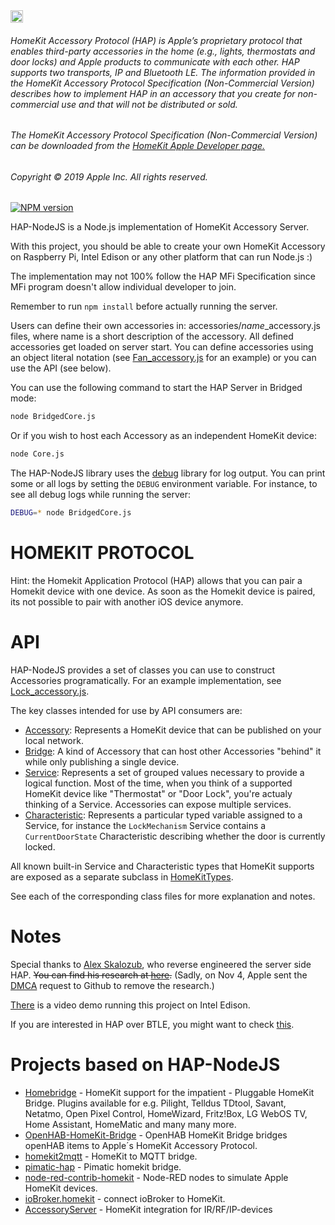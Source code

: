 <img src="https://freepngimg.com/thumb/apple_logo/25366-7-apple-logo-file.png" width="20"/> 

###### HomeKit Accessory Protocol (HAP) is Apple’s proprietary protocol that enables third-party accessories in the home (e.g., lights, thermostats and door locks) and Apple products to communicate with each other. HAP supports two transports, IP and Bluetooth LE. The information provided in the HomeKit Accessory Protocol Specification (Non-Commercial Version) describes how to implement HAP in an accessory that you create for non-commercial use and that will not be distributed or sold.

###### The HomeKit Accessory Protocol Specification (Non-Commercial Version) can be downloaded from the [HomeKit Apple Developer page.](https://developer.apple.com/homekit/)

###### Copyright © 2019 Apple Inc. All rights reserved.


[![NPM version](https://badge.fury.io/js/hap-nodejs.svg)](http://badge.fury.io/js/hap-nodejs)

HAP-NodeJS is a Node.js implementation of HomeKit Accessory Server.

With this project, you should be able to create your own HomeKit Accessory on Raspberry Pi, Intel Edison or any other platform that can run Node.js :)

The implementation may not 100% follow the HAP MFi Specification since MFi program doesn't allow individual developer to join.

Remember to run `npm install` before actually running the server.

Users can define their own accessories in: accessories/*name*_accessory.js files, where name is a short description of the accessory. All defined accessories get loaded on server start. You can define accessories using an object literal notation (see [Fan_accessory.js](accessories/Fan_accessory.js) for an example) or you can use the API (see below).

You can use the following command to start the HAP Server in Bridged mode:

```sh
node BridgedCore.js
```

Or if you wish to host each Accessory as an independent HomeKit device:

```sh
node Core.js
```

The HAP-NodeJS library uses the [debug](https://github.com/visionmedia/debug) library for log output. You can print some or all logs by setting the `DEBUG` environment variable. For instance, to see all debug logs while running the server:

```sh
DEBUG=* node BridgedCore.js
```

HOMEKIT PROTOCOL
================

Hint: the Homekit Application Protocol (HAP) allows that you can pair a Homekit device with one device. As soon as the Homekit device is paired, its not possible to pair with another iOS device anymore.

API
===

HAP-NodeJS provides a set of classes you can use to construct Accessories programatically. For an example implementation, see [Lock_accessory.js](accessories/Lock_accessory.js).

The key classes intended for use by API consumers are:

  * [Accessory](lib/Accessory.js): Represents a HomeKit device that can be published on your local network.
  * [Bridge](lib/Bridge.js): A kind of Accessory that can host other Accessories "behind" it while only publishing a single device.
  * [Service](lib/Service.js): Represents a set of grouped values necessary to provide a logical function. Most of the time, when you think of a supported HomeKit device like "Thermostat" or "Door Lock", you're actualy thinking of a Service. Accessories can expose multiple services.
  * [Characteristic](lib/Characteristic.js): Represents a particular typed variable assigned to a Service, for instance the `LockMechanism` Service contains a `CurrentDoorState` Characteristic describing whether the door is currently locked.

All known built-in Service and Characteristic types that HomeKit supports are exposed as a separate subclass in [HomeKitTypes](lib/gen/HomeKitTypes.js).

See each of the corresponding class files for more explanation and notes.

Notes
=====

Special thanks to [Alex Skalozub](https://twitter.com/pieceofsummer), who reverse engineered the server side HAP. ~~You can find his research at [here](https://gist.github.com/pieceofsummer/13272bf76ac1d6b58a30).~~ (Sadly, on Nov 4, Apple sent the [DMCA](https://github.com/github/dmca/blob/master/2014/2014-11-04-Apple.md) request to Github to remove the research.)

[There](http://instagram.com/p/t4cPlcDksQ/) is a video demo running this project on Intel Edison.

If you are interested in HAP over BTLE, you might want to check [this](https://gist.github.com/KhaosT/6ff09ba71d306d4c1079).

Projects based on HAP-NodeJS
============================

* [Homebridge](https://github.com/nfarina/homebridge) - HomeKit support for the impatient - Pluggable HomeKit Bridge. Plugins available for  e.g. Pilight, Telldus TDtool, Savant, Netatmo, Open Pixel Control, HomeWizard, Fritz!Box, LG WebOS TV, Home Assistant, HomeMatic and many many more.
* [OpenHAB-HomeKit-Bridge](https://github.com/htreu/OpenHAB-HomeKit-Bridge) - OpenHAB HomeKit Bridge bridges openHAB items to Apple´s HomeKit Accessory Protocol.
* [homekit2mqtt](https://github.com/hobbyquaker/homekit2mqtt) - HomeKit to MQTT bridge.
* [pimatic-hap](https://github.com/michbeck100/pimatic-hap) - Pimatic homekit bridge.
* [node-red-contrib-homekit](https://github.com/mschm/node-red-contrib-homekit) - Node-RED nodes to simulate Apple HomeKit devices.
* [ioBroker.homekit](https://github.com/ioBroker/ioBroker.homekit2) - connect ioBroker to HomeKit.
* [AccessoryServer](https://github.com/Appyx/AccessoryServer) - HomeKit integration for IR/RF/IP-devices
